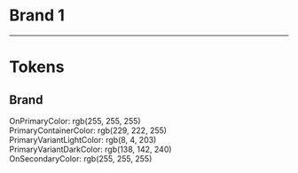 
# Brand 1

---

#  Tokens

## Brand

  
OnPrimaryColor: rgb(255, 255, 255)  
PrimaryContainerColor: rgb(229, 222, 255)  
PrimaryVariantLightColor: rgb(8, 4, 203)  
PrimaryVariantDarkColor: rgb(138, 142, 240)  
OnSecondaryColor: rgb(255, 255, 255)  


# 